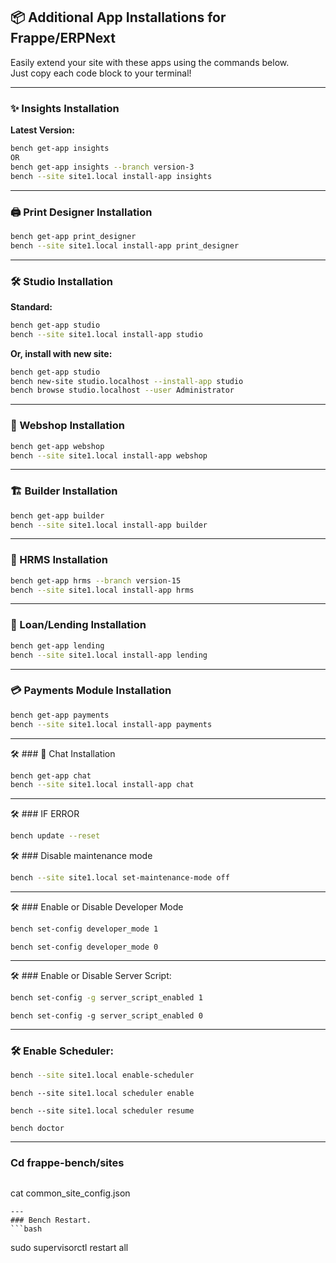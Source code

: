 ## 📦 Additional App Installations for Frappe/ERPNext

Easily extend your site with these apps using the commands below.  
Just copy each code block to your terminal!

---

### ✨ Insights Installation

**Latest Version:**
```bash
bench get-app insights
OR
bench get-app insights --branch version-3
bench --site site1.local install-app insights
```

---

### 🖨️ Print Designer Installation

```bash
bench get-app print_designer
bench --site site1.local install-app print_designer
```

---

### 🛠️ Studio Installation

**Standard:**
```bash
bench get-app studio
bench --site site1.local install-app studio
```

**Or, install with new site:**
```bash
bench get-app studio
bench new-site studio.localhost --install-app studio
bench browse studio.localhost --user Administrator
```

---

### 🛒 Webshop Installation

```bash
bench get-app webshop
bench --site site1.local install-app webshop
```

---

### 🏗️ Builder Installation

```bash
bench get-app builder
bench --site site1.local install-app builder
```

---

### 👥 HRMS Installation

```bash
bench get-app hrms --branch version-15
bench --site site1.local install-app hrms
```
---

### 👥 Loan/Lending Installation

```bash
bench get-app lending
bench --site site1.local install-app lending
```
---

### 💳 Payments Module Installation

```bash
bench get-app payments
bench --site site1.local install-app payments
```

---

🛠 ### 💬 Chat Installation

```bash
bench get-app chat
bench --site site1.local install-app chat
```

---
🛠 ### IF ERROR
```bash
bench update --reset
```
 
🛠 ### Disable maintenance mode
```bash
bench --site site1.local set-maintenance-mode off
```
---
🛠 ### Enable or Disable Developer Mode
```bash
bench set-config developer_mode 1
```
```
bench set-config developer_mode 0
```
---
🛠 ### Enable or Disable Server Script:
```bash
bench set-config -g server_script_enabled 1
```
```
bench set-config -g server_script_enabled 0
```

---
### 🛠 Enable Scheduler:
```bash
bench --site site1.local enable-scheduler
```
```
bench --site site1.local scheduler enable
```
```
bench --site site1.local scheduler resume
```
```
bench doctor
```
---
### Cd frappe-bench/sites
```bash
```
cat common_site_config.json
```
---
### Bench Restart.
```bash
```
sudo supervisorctl restart all
```
